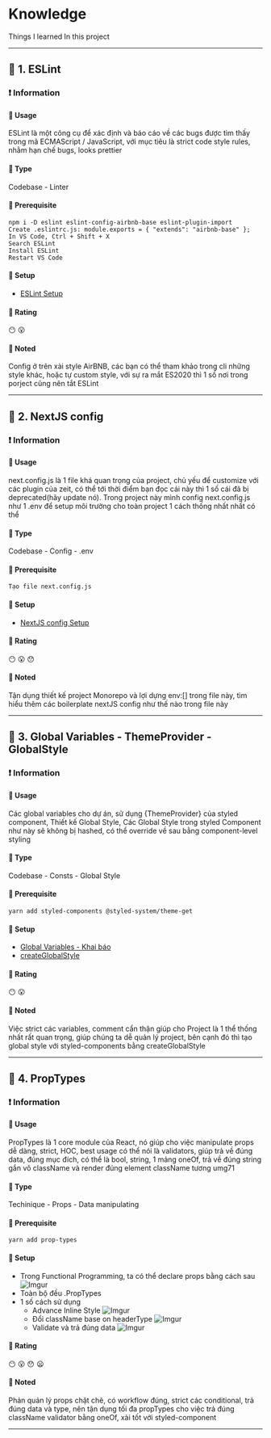 # Knowledge
Things I learned In this project
***
## :green_book: 1. ESLint
### :exclamation: Information
#### :star2: Usage
ESLint là một công cụ để xác định và báo cáo về các bugs được tìm thấy trong mã ECMAScript / JavaScript, với mục tiêu là strict code style rules, nhằm hạn chế bugs, looks prettier
#### :star2: Type
Codebase - Linter
#### :star2: Prerequisite
```
npm i -D eslint eslint-config-airbnb-base eslint-plugin-import
Create .eslintrc.js: module.exports = { "extends": "airbnb-base" };
In VS Code, Ctrl + Shift + X
Search ESLint
Install ESLint
Restart VS Code
```
#### :star2: Setup
+ [ESLint Setup](https://github.com/php1301/vexere-ui/blob/master/.eslintrc.js)
#### :star2: Rating
:no_mouth:	:open_mouth:
#### :pushpin: Noted
Config ở trên xài style AirBNB, các bạn có thể tham khảo trong cli những style khác, hoặc tự custom style, với sự ra mắt ES2020 thì 1 số nơi trong porject cũng nên tắt ESLint
***
## :green_book: 2. NextJS config
### :exclamation: Information
#### :star2: Usage
next.config.js là 1 file khá quan trọng của project, chủ yếu để customize với các plugin của zeit, có thể tới thời điểm bạn đọc cái này thì 1 số cái đã bị deprecated(hãy update nó). Trong project này mình config next.config.js như 1 .env để setup môi trường cho toàn project 1 cách thống nhất nhất có thể
#### :star2: Type
Codebase - Config - .env
#### :star2: Prerequisite
```
Tạo file next.config.js
```
#### :star2: Setup
+ [NextJS config Setup](https://github.com/php1301/vexere-ui/blob/master/next.config.js)
#### :star2: Rating
:no_mouth: :open_mouth:	:hushed:	
#### :pushpin: Noted
Tận dụng thiết kế project Monorepo và lợi dựng env:[] trong file này, tìm hiểu thêm các boilerplate nextJS config như thế nào trong file này
***
## :green_book: 3. Global Variables - ThemeProvider - GlobalStyle
### :exclamation: Information
#### :star2: Usage
Các global variables cho dự án, sử dụng {ThemeProvider} của styled component, Thiết kế Global Style, Các Global Style trong styled Component như này sẽ không bị hashed, có thể override về sau bằng component-level styling
#### :star2: Type
Codebase - Consts - Global Style
#### :star2: Prerequisite
```
yarn add styled-components @styled-system/theme-get
```
#### :star2: Setup
+ [Global Variables - Khai báo](https://github.com/php1301/vexere-ui/blob/master/themes/default.theme.js)
+ [createGlobalStyle](https://github.com/php1301/vexere-ui/blob/master/assets/style/Global.style.jsx)
#### :star2: Rating
:no_mouth:	:open_mouth:
#### :pushpin: Noted
Việc strict các variables, comment cẩn thận giúp cho Project là 1 thể thống nhất rất quan trọng, giúp chúng ta dễ quản lý project, bên cạnh đó thì tạo global style với styled-components bằng createGlobalStyle
***
## :green_book: 4. PropTypes
### :exclamation: Information
#### :star2: Usage
PropTypes là 1 core module của React, nó giúp cho việc manipulate props dễ dàng, strict, HOC, best usage có thể nói là validators, giúp trả về đúng data, đúng mục đích, có thể là bool, string, 1 mảng oneOf, trả về đúng string gắn vô className và render đúng element className tương umg71
#### :star2: Type
Techinique - Props - Data manipulating
#### :star2: Prerequisite
```
yarn add prop-types
```
#### :star2: Setup
+ Trong Functional Programming, ta có thể declare props bằng cách sau
![Imgur](https://i.imgur.com/PoryaLO.png)
+ Toàn bộ đều .PropTypes
+ 1 số cách sử dụng
  * Advance Inline Style
  ![Imgur](https://i.imgur.com/27zivTP.png)
  * Đổi className base on headerType
  ![Imgur](https://i.imgur.com/LbvhD9n.png?1)
  * Validate và trả đúng data
  ![Imgur](https://i.imgur.com/sDXQJel.png)
#### :star2: Rating
:no_mouth: :open_mouth:	:hushed: :frowning:
#### :pushpin: Noted
Phản quản lý props chặt chẽ, có workflow đúng, strict các conditional, trả đúng data và type, nên tận dụng tối đa propTypes cho việc trả đúng className validator bằng oneOf, xài tốt với styled-component
***
